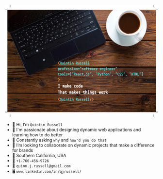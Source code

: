 ![alt text](https://raw.githubusercontent.com/Quintin-Russell/practice/main/0.jpg "Quintin-Russell README Image")


- 👋 Hi, I’m `Quintin Russell`
- 💞️ I'm passionate about designing dynamic web applications and learning how to do better
- 🧠 Constantly asking `why` and `how'd you do that`
- 👥 I’m looking to collaborate on dynamic projects that make a difference for brands
- 📍  Southern California, USA
- 📱 `+1-760-456-9726‬`
- 📧 `quinn.j.russell@gmail.com`
- 🖥️ `www.linkedin.com/in/qjrussell/`
